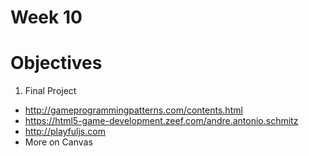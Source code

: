 # Week 10

# Objectives

1. Final Project
- http://gameprogrammingpatterns.com/contents.html
- https://html5-game-development.zeef.com/andre.antonio.schmitz
- http://playfuljs.com
- More on Canvas